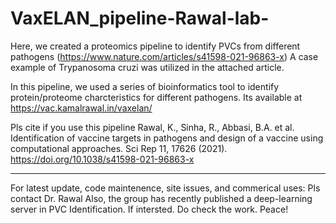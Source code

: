 # VaxELAN_pipeline-Rawal-lab-
Here, we created a proteomics pipeline to identify PVCs from different pathogens (https://www.nature.com/articles/s41598-021-96863-x)
A case example of Trypanosoma cruzi was utilized in the attached article.

In this pipeline, we used a series of bioinformatics tool to identify protein/proteome charcteristics for different pathogens.
Its available at https://vac.kamalrawal.in/vaxelan/


Pls cite if you use this pipeline
Rawal, K., Sinha, R., Abbasi, B.A. et al. Identification of vaccine targets in pathogens and design of a vaccine using computational approaches. Sci Rep 11, 17626 (2021). https://doi.org/10.1038/s41598-021-96863-x
_____________________________________________________________________________________________________________________________
For latest update, code maintenence, site issues, and commerical uses: Pls contact Dr. Rawal
Also, the group has recently published a deep-learning server in PVC Identification. If intersted. Do check the work.
Peace!
